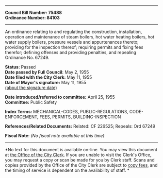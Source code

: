 * * * * *  
  
**Council Bill Number: [](#h0)[](#h2)75488**   
**Ordinance Number: 84103**  
  
* * * * *  
  
An ordinance relating to and regulating the construction, installation, operation and maintenance of steam boilers, hot water heating boilers, hot water supply boilers, pressure vessels and appurtenances thereto; providing for the inspection thereof; requiring permits and fixing fees therefor; defining offenses and providing penalties, and repealing Ordinance No. 67249.  
  
**Status:** Passed   
**Date passed by Full Council:** May 2, 1955   
**Date filed with the City Clerk:** May 11, 1955   
**Date of Mayor's signature:** May 11, 1955   
[(about the signature date)](/~public/approvaldate.htm)   
  
  
**Date introduced/referred to committee:** April 25, 1955   
**Committee:** Public Safety   
  
**Index Terms:** MECHANICAL-CODES, PUBLIC-REGULATIONS, CODE-ENFORCEMENT, FEES, PERMITS, BUILDING-INSPECTION  
  
**References/Related Documents:** Related: CF 226525; Repeals: Ord 67249  
  
**Fiscal Note:** *(No fiscal note available at this time)*  
  
* * * * *  
  
*No text for this document is available on-line. You may view this document at [the Office of the City Clerk](http://www.seattle.gov/leg/clerk/contactUs.htm). If you are unable to visit the Clerk's Office, you may request a copy or scan be made for you by Clerk staff. Scans and copies provided by the Office of the City Clerk are subject to [copy fees](http://clerk.seattle.gov/~public/clerkfees.htm), and the timing of service is dependent on the availability of staff. *  
  
  
